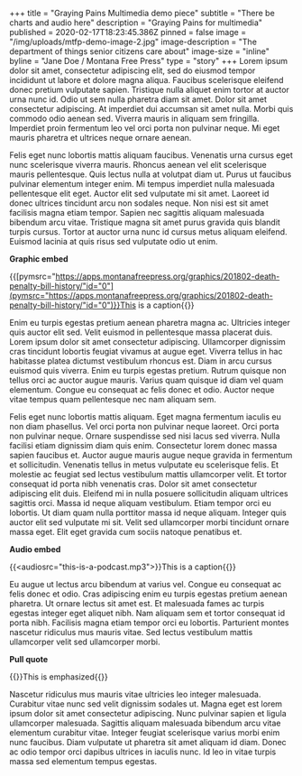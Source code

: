 +++
title = "Graying Pains Multimedia demo piece"
subtitle = "There be charts and audio here"
description = "Graying Pains for multimedia"
published = 2020-02-17T18:23:45.386Z
pinned = false
image = "/img/uploads/mtfp-demo-image-2.jpg"
image-description = "The department of things senior citizens care about"
image-size = "inline"
byline = "Jane Doe / Montana Free Press"
type = "story"
+++
Lorem ipsum dolor sit amet, consectetur adipiscing elit, sed do eiusmod tempor incididunt ut labore et dolore magna aliqua. Faucibus scelerisque eleifend donec pretium vulputate sapien. Tristique nulla aliquet enim tortor at auctor urna nunc id. Odio ut sem nulla pharetra diam sit amet. Dolor sit amet consectetur adipiscing. At imperdiet dui accumsan sit amet nulla. Morbi quis commodo odio aenean sed. Viverra mauris in aliquam sem fringilla. Imperdiet proin fermentum leo vel orci porta non pulvinar neque. Mi eget mauris pharetra et ultrices neque ornare aenean.

Felis eget nunc lobortis mattis aliquam faucibus. Venenatis urna cursus eget nunc scelerisque viverra mauris. Rhoncus aenean vel elit scelerisque mauris pellentesque. Quis lectus nulla at volutpat diam ut. Purus ut faucibus pulvinar elementum integer enim. Mi tempus imperdiet nulla malesuada pellentesque elit eget. Auctor elit sed vulputate mi sit amet. Laoreet id donec ultrices tincidunt arcu non sodales neque. Non nisi est sit amet facilisis magna etiam tempor. Sapien nec sagittis aliquam malesuada bibendum arcu vitae. Tristique magna sit amet purus gravida quis blandit turpis cursus. Tortor at auctor urna nunc id cursus metus aliquam eleifend. Euismod lacinia at quis risus sed vulputate odio ut enim.

**Graphic embed**

{{[pymsrc="https://apps.montanafreepress.org/graphics/201802-death-penalty-bill-history/"id="0"](pymsrc="https://apps.montanafreepress.org/graphics/201802-death-penalty-bill-history/"id="0")}}This is a caption{{</pym>}}

Enim eu turpis egestas pretium aenean pharetra magna ac. Ultricies integer quis auctor elit sed. Velit euismod in pellentesque massa placerat duis. Lorem ipsum dolor sit amet consectetur adipiscing. Ullamcorper dignissim cras tincidunt lobortis feugiat vivamus at augue eget. Viverra tellus in hac habitasse platea dictumst vestibulum rhoncus est. Diam in arcu cursus euismod quis viverra. Enim eu turpis egestas pretium. Rutrum quisque non tellus orci ac auctor augue mauris. Varius quam quisque id diam vel quam elementum. Congue eu consequat ac felis donec et odio. Auctor neque vitae tempus quam pellentesque nec nam aliquam sem.

Felis eget nunc lobortis mattis aliquam. Eget magna fermentum iaculis eu non diam phasellus. Vel orci porta non pulvinar neque laoreet. Orci porta non pulvinar neque. Ornare suspendisse sed nisi lacus sed viverra. Nulla facilisi etiam dignissim diam quis enim. Consectetur lorem donec massa sapien faucibus et. Auctor augue mauris augue neque gravida in fermentum et sollicitudin. Venenatis tellus in metus vulputate eu scelerisque felis. Et molestie ac feugiat sed lectus vestibulum mattis ullamcorper velit. Et tortor consequat id porta nibh venenatis cras. Dolor sit amet consectetur adipiscing elit duis. Eleifend mi in nulla posuere sollicitudin aliquam ultrices sagittis orci. Massa id neque aliquam vestibulum. Etiam tempor orci eu lobortis. Ut diam quam nulla porttitor massa id neque aliquam. Integer quis auctor elit sed vulputate mi sit. Velit sed ullamcorper morbi tincidunt ornare massa eget. Elit eget gravida cum sociis natoque penatibus et.

**Audio embed**

{{<audiosrc="this-is-a-podcast.mp3">}}This is a caption{{</audio>}}

Eu augue ut lectus arcu bibendum at varius vel. Congue eu consequat ac felis donec et odio. Cras adipiscing enim eu turpis egestas pretium aenean pharetra. Ut ornare lectus sit amet est. Et malesuada fames ac turpis egestas integer eget aliquet nibh. Nam aliquam sem et tortor consequat id porta nibh. Facilisis magna etiam tempor orci eu lobortis. Parturient montes nascetur ridiculus mus mauris vitae. Sed lectus vestibulum mattis ullamcorper velit sed ullamcorper morbi.

**Pull quote**

{{<pullquote>}}This is emphasized{{</pullquote>}}

Nascetur ridiculus mus mauris vitae ultricies leo integer malesuada. Curabitur vitae nunc sed velit dignissim sodales ut. Magna eget est lorem ipsum dolor sit amet consectetur adipiscing. Nunc pulvinar sapien et ligula ullamcorper malesuada. Sagittis aliquam malesuada bibendum arcu vitae elementum curabitur vitae. Integer feugiat scelerisque varius morbi enim nunc faucibus. Diam vulputate ut pharetra sit amet aliquam id diam. Donec ac odio tempor orci dapibus ultrices in iaculis nunc. Id leo in vitae turpis massa sed elementum tempus egestas.
